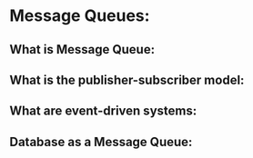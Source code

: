 # Message Queues:

## What is Message Queue:

## What is the publisher-subscriber model:


## What are event-driven systems:


## Database as a Message Queue:

